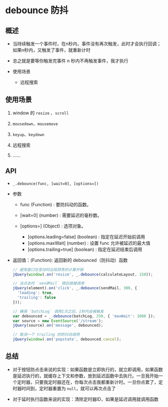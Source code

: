 # debounce 防抖

## 概述

+ 当持续触发一个事件时，在n秒内，事件没有再次触发，此时才会执行回调；如果n秒内，又触发了事件，就重新计时
+ 总之就是要等你触发完事件 n 秒内不再触发事件，我才执行

+ 使用场景

  + 远程搜索

## 使用场景

1. window 的 `resize` 、`scroll`

2. `mousedown`、`mousemove`

3. `keyup`、`keydown`

4. 远程搜索

5. ……

## API

+ `_.debounce(func, [wait=0], [options=])`

+ 参数

  + func  (Function) : 要防抖动的函数。
  + [wait=0]  (number) : 需要延迟的毫秒数。
  + [options=]  (Object) : 选项对象。

    + [options.leading=false]  (boolean) : 指定在延迟开始前调用
    + [options.maxWait]  (number) : 设置 func 允许被延迟的最大值
    + [options.trailing=true]  (boolean) : 指定在延迟结束后调用

+ 返回值：(Function): 返回新的 debounced（防抖动）函数

  ```js
  // 避免窗口在变动时出现昂贵的计算开销
  jQuery(window).on('resize', _.debounce(calculateLayout, 150));
  ```

  ```js
  // 当点击时 `sendMail` 随后就被调用
  jQuery(element).on('click', _.debounce(sendMail, 300, {
    'leading': true,
    'trailing': false
  }));
  ```

  ```js
  // 确保 `batchLog` 调用1次之后，1秒内会被触发
  var debounced = _.debounce(batchLog, 250, { 'maxWait': 1000 });
  var source = new EventSource('/stream');
  jQuery(source).on('message', debounced);

  // 取消一个 trailing 的防抖动调用
  jQuery(window).on('popstate', debounced.cancel);
  ```

## 总结

+ 对于按钮防点击来说的实现：如果函数是立即执行的，就立即调用，如果函数是延迟执行的，就缓存上下文和参数，放到延迟函数中去执行。一旦我开始一个定时器，只要我定时器还在，你每次点击我都重新计时。一旦你点累了，定时器时间到，定时器重置为 `null`，就可以再次点击了

+ 对于延时执行函数来说的实现：清除定时器ID，如果是延迟调用就调用函数
